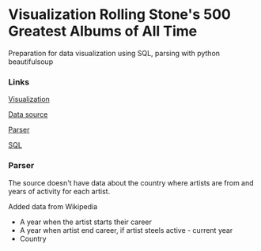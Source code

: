 # Visualization Rolling Stone's 500 Greatest Albums of All Time

Preparation for data visualization using SQL, parsing with python beautifulsoup

### Links
[Visualization](https://public.tableau.com/app/profile/kate5782/viz/Albumsw20/Sheet3?publish=yes) 
  
[Data source](https://data.world/notgibs/rolling-stones-top-500-albums) 
  
[Parser](https://github.com/KateK1/Viz-Rolling-Stone-s-500-Greatest-Albums/blob/main/Parser.py) 
  
[SQL](https://github.com/KateK1/Viz-Rolling-Stone-s-500-Greatest-Albums/blob/main/Project2Album.sql)

### Parser
The source doesn't have data about the country where artists are from and years of activity for each artist. 

Added data from Wikipedia 
* A year when the artist starts their career
* A year when artist end career, if artist steels active - current year
* Country
